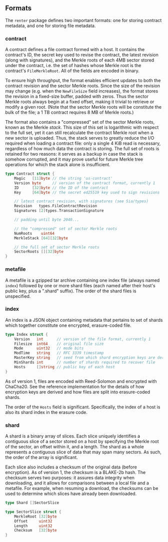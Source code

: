 ## Formats

The `renter` package defines two important formats: one for storing contract
metadata, and one for storing file metadata.

### contract

A contract defines a file contract formed with a host. It contains the
contract's ID, the secret key used to revise the contract, the latest revision
(along with signatures), and the Merkle roots of each 4MB sector stored under
the contract, i.e. the set of hashes whose Merkle root is the contract's
`FileMerkleRoot`. All of the fields are encoded in binary.

To ensure high throughput, the format enables efficient updates to both the
contract revision and the sector Merkle roots. Since the size of the revision
may change (e.g. when the `NewFileSize` field increases), the format stores the
revision in a fixed-size buffer, padded with zeros. Thus the sector Merkle
roots always begin at a fixed offset, making it trivial to retrieve or modify a
given root. (Note that the sector Merkle roots will be constitute the bulk of
the file; a 1 TB contract requires 8 MB of Merkle roots.)

The format also contains a "compressed" set of the sector Merkle roots, known
as the Merkle *stack*. This size of this set is logarithmic with respect to the
full set, yet it can still recalculate the contract Merkle root when a new
sector is uploaded. Thus, the stack serves to greatly reduce the I/O required
when loading a contract file: only a single 4 KiB read is necessary, regardless
of how much data the contract is storing. The full set of roots is retained for
two reasons: it serves as a backup in case the stack is somehow corrupted, and
it may prove useful for future Merkle tree operations for which the stack alone
is insufficient.

```go
type Contract struct {
	Magic   [11]byte // the string 'us-contract'
	Version byte     // version of the contract format, currently 1
	ID      [32]byte // the ID of the contract
	Key     [64]byte // the secret ed25519 key used to sign revisions

	// latest contract revision, with signatures (see Sia/types)
	Revision   types.FileContractRevision
	Signatures [2]types.TransactionSignature

	// padding until byte 2040...

	// the "compressed" set of sector Merkle roots
	NumRoots    uint64
	MerkleStack [64][32]byte

	// the full set of sector Merkle roots
	SectorRoots [][32]byte
}
```

### metafile

A metafile is a gzipped tar archive containing one index file (always named
`index`) followed by one or more shard files (each named after their host's
public key, plus a ".shard" suffix). The order of the shard files is
unspecified.

### index

An index is a JSON object containing metadata that pertains to set of shards
which together constitute one encrypted, erasure-coded file.

```go
type Index struct {
	Version   int      // version of the file format, currently 1
	Filesize  int64    // original file size
	Mode      uint32   // mode bits
	ModTime   string   // RFC 3339 timestamp
	MasterKey string   // seed from which shard encryption keys are derived
	MinShards int      // number of shards required to recover file
	Hosts     []string // public key of each host
}
```

As of version 1, files are encoded with Reed-Solomon and encrypted with
ChaCha20. See the reference implementation for the details of how encryption
keys are derived and how files are split into erasure-coded shards.

The order of the `Hosts` field is significant. Specifically, the index of a
host is also its shard index in the erasure code.

### shard

A shard is a binary array of slices. Each slice uniquely identifies a
contiguous slice of a sector stored on a host by specifying the Merkle root of
the sector, an offset within it, and a length. The shard as a whole represents
a contiguous slice of data that may span many sectors. As such, the order of
the array is significant.

Each slice also includes a checksum of the original data (before encryption).
As of version 1, the checksum is a BLAKE-2b hash. The checksum serves two
purposes: it assures data integrity when downloading, and it allows for
comparisons between a local file and a metafile. For example, when resuming a
download, the checksums can be used to determine which slices have already
been downloaded.

```go
type Shard []SectorSlice

type SectorSlice struct {
	MerkleRoot [32]byte
	Offset     uint32
	Length     uint32
	Checksum   [32]byte
}
```
